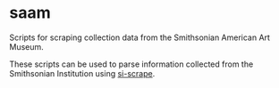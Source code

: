 saam
====

Scripts for scraping collection data from the Smithsonian American Art Museum.

These scripts can be used to parse information collected from the Smithsonian Institution using [si-scrape](https://github.com/mdlincoln/si-scrape).


